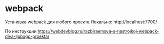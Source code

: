 # webpack


 Установка webpack для любого проекта
 Локально:
http://localhost:7700/

По инструкции
https://webdevblog.ru/razbiraemsya-s-nastrojkoj-webpack-dlya-ljubogo-proekta/
